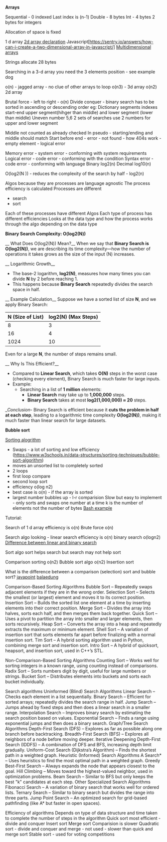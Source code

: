 __Arrays__

Sequential - 0 indexed
Last index is (n-1)
Double - 8 bytes
Int - 4 bytes
2 bytes for integers

Allocation of space is fixed

1 d array
[2d array declaration](https://www.geeksforgeeks.org/different-ways-to-declare-and-initialize-2-d-array-in-java/)
Javascript[https://sentry.io/answers/how-can-i-create-a-two-dimensional-array-in-javascript/]
[Multidimensional arrays](https://www.geeksforgeeks.org/multidimensional-arrays-in-c/)

Strings allocate 28 bytes

Searching in a 3-d array you need the 3 elements position - see example dog

o(n) - jagged array - no clue of other arrays to loop 
o(n3) - 3d array
o(n2) 2d array

Brutal force - left to right - o(n)
Divide conquer - binary search has to be sorted in ascending or descending order
eg: Dictionary
segments
indexes
start-end
upper segment(hihger than middle) and lower segment (lower than middle)
Uneven number 5,6 2 sets of searches use 2 numbers for upper and lower segment

Middle not counted as already checked
In pseudo - starting/ending and middle should match
Start before end - error - not found - how 404s work - empty element - logical error

Memory error - system error - conforming with system requirements
Logical error - code error - conforming with the condition
Syntax error  - code error - conforming with language
Binary log2(n)
Decimal log10(n)

O(log2(N )) - reduces the complexity of the search by half - log2(n)

Algos because they are processes are language agnostic
The process efficiency is calculated
Processes are different 
- search
- sort

Each of these processes have different Algos
Each type of process has different efficiencies
Looks at the data type and how the process works through the algo depending on the data type


 __Binary Search Complexity: O(log2(N))__

__ What Does O(log2(N)) Mean?__
When we say that **Binary Search is O(log2(N))**, we are describing its time complexity—how the number of operations it takes grows as the size of the input (N) increases.

__ Logarithmic Growth__
- The base-2 logarithm, **log2(N)**, measures how many times you can divide **N** by 2 before reaching 1.
- This happens because **Binary Search** repeatedly divides the search space in half.

__ Example Calculation__
Suppose we have a sorted list of size **N**, and we apply Binary Search:

| N (Size of List) | log2(N) (Max Steps) |
|------------------|--------------------|
| 8               | 3                  |
| 16              | 4                  |
| 1024            | 10                 |

Even for a large **N**, the number of steps remains small.

__ Why Is This Efficient?__
- Compared to **Linear Search**, which takes **O(N)** steps in the worst case (checking every element), Binary Search is much faster for large inputs.
- Example:
  - Searching in a list of **1 million** elements:
    - **Linear Search** may take up to **1,000,000** steps.
    - **Binary Search** takes at most **log2(1,000,000) ≈ 20** steps.

__Conclusion_-
Binary Search is efficient because it **cuts the problem in half at each step**, leading to a logarithmic time complexity **O(log2(N))**, making it much faster than linear search for large datasets.

__Bubble sort__

[Sorting alogrithm](https://www.w3schools.com/dsa/dsa_algo_bubblesort.php)
- Swaps - a lot of sorting and low efficiency (https://www.w3schools.in/data-structures/sorting-techniques/bubble-sort-algorithm)
- moves an unsorted list to completely sorted
- 2 loops
- first loop compare
- second loop sort
- efficiency o(log n2)
- best case is o(n) - if the array is sorted
- largest number bubbles up - l-r comparision
Slow but easy to implement - only sorts and swaps one number at a time
k is the number of elements not the number of bytes
[Bash example](https://bashscript.net/bubble-sort-example-using-bash-script/)


Tutorial:

Search of 1 d array efficiency is o(n)
Brute force o(n)

Search algo
looking - linear search efficiency is o(n)
binary search o(logn2)
[Difference between linear and binary search](https://www.javatpoint.com/ds-linear-search-vs-binary-search)

Sort algo
sort helps search but search may not help sort

Comparison sorting o(n2)
Bubble sort algo o(n2)
Insertion sort

What is the difference between a comparison (selection) sort and bubble sort?
[javapoint](https://www.javatpoint.com/bubble-sort-vs-selection-sort)
[balaedung](https://www.baeldung.com/cs/insertion-vs-bubble-sort)

Comparison-Based Sorting Algorithms
Bubble Sort – Repeatedly swaps adjacent elements if they are in the wrong order.
Selection Sort – Selects the smallest (or largest) element and moves it to its correct position.
Insertion Sort – Builds the sorted list one element at a time by inserting elements into their correct position.
Merge Sort – Divides the array into halves, sorts each half, and then merges them back together.
Quick Sort – Uses a pivot to partition the array into smaller and larger elements, then sorts recursively.
Heap Sort – Converts the array into a heap and repeatedly extracts the maximum or minimum element.
Shell Sort – A variation of insertion sort that sorts elements far apart before finalizing with a normal insertion sort.
Tim Sort – A hybrid sorting algorithm used in Python, combining merge sort and insertion sort.
Intro Sort – A hybrid of quicksort, heapsort, and insertion sort, used in C++’s STL.

Non-Comparison-Based Sorting Algorithms
Counting Sort – Works well for sorting integers in a known range, using counting instead of comparisons.
Radix Sort – Sorts numbers digit by digit, useful for large numbers or strings.
Bucket Sort – Distributes elements into buckets and sorts each bucket individually.

Search algorithms
Uninformed (Blind) Search Algorithms
Linear Search – Checks each element in a list sequentially.
Binary Search – Efficient for sorted arrays; repeatedly divides the search range in half.
Jump Search – Jumps ahead by fixed steps and then does a linear search in a smaller range.
Interpolation Search – Improves binary search by estimating the search position based on values.
Exponential Search – Finds a range using exponential jumps and then does a binary search.
Graph/Tree Search Algorithms
Depth-First Search (DFS) – Explores as far as possible along one branch before backtracking.
Breadth-First Search (BFS) – Explores all neighbors of a node before moving deeper.
Iterative Deepening Depth-First Search (IDDFS) – A combination of DFS and BFS, increasing depth limit gradually.
Uniform-Cost Search (Dijkstra’s Algorithm) – Finds the shortest path in a weighted graph.
Heuristic (Informed) Search Algorithms
A Search* – Uses heuristics to find the most optimal path in a weighted graph.
Greedy Best-First Search – Always expands the node that appears closest to the goal.
Hill Climbing – Moves toward the highest-valued neighbor, used in optimization problems.
Beam Search – Similar to BFS but only keeps the best "k" candidates at each step.
Other Specialized Search Algorithms
Fibonacci Search – A variation of binary search that works well for ordered lists.
Ternary Search – Similar to binary search but divides the range into three parts.
Jump Point Search – An optimized search for grid-based pathfinding (like A* but faster in open spaces).


Efficiency of algorithms
Depends on type of data structure and time taken to complete the number of steps in the algorithm
Quick sort most efficient - divide and conquer
Insert sort
Merge sort
Comparision is slower
Quadratic sort - divide and conquer and merge - not used - slower than quick and merge sort
Stable sort - used for voting competitions
